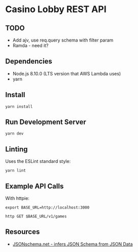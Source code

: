 # Casino Lobby REST API

## TODO

* Add ajv, use req.query schema with filter param
* Ramda - need it?

## Dependencies

* Node.js 8.10.0 (LTS version that AWS Lambda uses)
* yarn

## Install

```
yarn install
```

## Run Development Server

```
yarn dev
```

## Linting

Uses the ESLint standard style:

```
yarn lint
```

## Example API Calls

With httpie:

```
export BASE_URL=http://localhost:3000
```

```
http GET $BASE_URL/v1/games
```

## Resources

* [JSONschema.net - infers JSON Schema from JSON Data](JSONschema.net)
